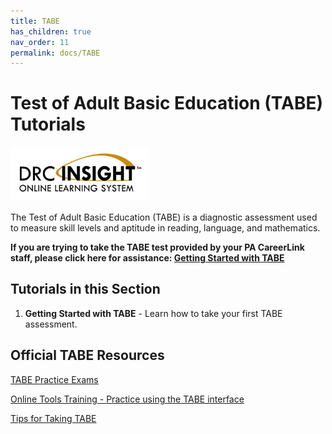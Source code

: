 ```yaml
---
title: TABE
has_children: true
nav_order: 11
permalink: docs/TABE
---
```


# Test of Adult Basic Education (TABE) Tutorials

<img src="/assets/tabe/drcInsight.png" style="width:220px;"/>

The Test of Adult Basic Education (TABE) is a diagnostic assessment used to measure skill levels and aptitude in reading, language, and mathematics.

**If you are trying to take the TABE test provided by your PA CareerLink staff, please click here for assistance: <a href="/docs/TABE/gettingStarted">Getting Started with TABE</a>**

## Tutorials in this Section
1. **Getting Started with TABE** - Learn how to take your first TABE assessment.

## Official TABE Resources

<p><a href="https://tabetest.com/students-2/tabe-1112/">TABE Practice Exams</a></p>
<p><a href="https://wbte.drcedirect.com/TABE/portals/tabe">Online Tools Training - Practice using the TABE interface</a></p>
<p><a href="https://tabetest.com/educators/tips-and-tricks-educators-community/">Tips for Taking TABE</a></p>
